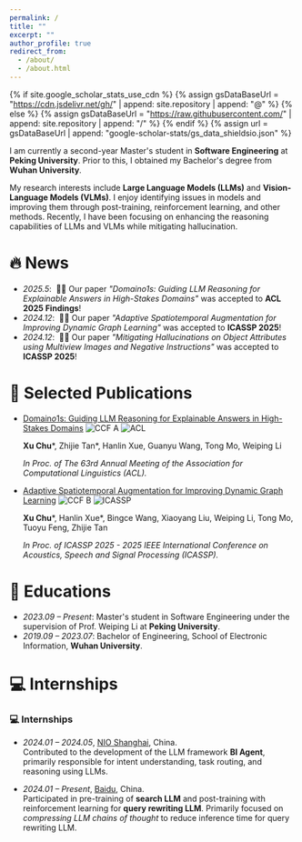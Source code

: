 ```yaml
---
permalink: /
title: ""
excerpt: ""
author_profile: true
redirect_from: 
  - /about/
  - /about.html
---
```


{% if site.google_scholar_stats_use_cdn %}
{% assign gsDataBaseUrl = "https://cdn.jsdelivr.net/gh/" | append: site.repository | append: "@" %}
{% else %}
{% assign gsDataBaseUrl = "https://raw.githubusercontent.com/" | append: site.repository | append: "/" %}
{% endif %}
{% assign url = gsDataBaseUrl | append: "google-scholar-stats/gs_data_shieldsio.json" %}

<span class='anchor' id='about-me'></span>

I am currently a second-year Master's student in **Software Engineering** at **Peking University**. Prior to this, I obtained my Bachelor's degree from **Wuhan University**.

My research interests include **Large Language Models (LLMs)** and **Vision-Language Models (VLMs)**. I enjoy identifying issues in models and improving them through post-training, reinforcement learning, and other methods. Recently, I have been focusing on enhancing the reasoning capabilities of LLMs and VLMs while mitigating hallucination.

# 🔥 News
- *2025.5*: &nbsp;🎉🎉 Our paper *"Domain$o1$s: Guiding LLM Reasoning for Explainable Answers in High-Stakes Domains"* was accepted to **ACL 2025 Findings**! 
- *2024.12*: &nbsp;🎉🎉 Our paper *"Adaptive Spatiotemporal Augmentation for Improving Dynamic Graph Learning"* was accepted to **ICASSP 2025**!
- *2024.12*: &nbsp;🎉🎉 Our paper *"Mitigating Hallucinations on Object Attributes using Multiview Images and Negative Instructions"* was accepted to **ICASSP 2025**!

# 📝 Selected Publications 
- [Domain$o1$s: Guiding LLM Reasoning for Explainable Answers in High-Stakes Domains](https://arxiv.org/abs/2501.14431) ![CCF A](https://img.shields.io/badge/CCF-A-red?style=flat-square) ![ACL](https://img.shields.io/badge/ACL%20SEC-2025-blue?style=flat-square)  

  **Xu Chu***, Zhijie Tan*, Hanlin Xue, Guanyu Wang, Tong Mo, Weiping Li

  *In Proc. of The 63rd Annual Meeting of the Association for Computational Linguistics (ACL).*

- [Adaptive Spatiotemporal Augmentation for Improving Dynamic Graph Learning](https://arxiv.org/abs/2501.10010) ![CCF B](https://img.shields.io/badge/CCF-B-green?style=flat-square) ![ICASSP](https://img.shields.io/badge/ICASSP%20SEC-2025-blue?style=flat-square)  

  **Xu Chu***, Hanlin Xue*, Bingce Wang, Xiaoyang Liu, Weiping Li, Tong Mo, Tuoyu Feng, Zhijie Tan

  *In Proc. of ICASSP 2025 - 2025 IEEE International Conference on Acoustics, Speech and Signal Processing (ICASSP).*

  

# 📖 Educations
- *2023.09 – Present*: Master's student in Software Engineering under the supervision of Prof. Weiping Li at **Peking University**.
- *2019.09 – 2023.07*: Bachelor of Engineering, School of Electronic Information, **Wuhan University**.

# 💻 Internships
### 💻 Internships  
- *2024.01 – 2024.05*, [NIO Shanghai](https://www.nio.cn/), China.  
  Contributed to the development of the LLM framework **BI Agent**, primarily responsible for intent understanding, task routing, and reasoning using LLMs.  

- *2024.01 – Present*, [Baidu](https://ir.baidu.com/company-overview), China.  
  Participated in pre-training of **search LLM** and post-training with reinforcement learning for **query rewriting LLM**. Primarily focused on *compressing LLM chains of thought* to reduce inference time for query rewriting LLM.
